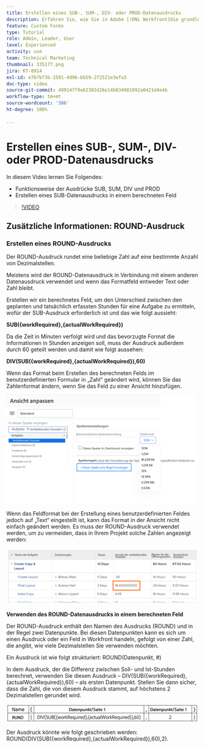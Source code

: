 ```yaml
---
title: Erstellen eines SUB-, SUM-, DIV- oder PROD-Datenausdrucks
description: Erfahren Sie, wie Sie in Adobe [!DNL Workfront]die grundlegenden mathematischen Ausdrücke in einem berechneten Feld verwenden und erstellen.
feature: Custom Forms
type: Tutorial
role: Admin, Leader, User
level: Experienced
activity: use
team: Technical Marketing
thumbnail: 335177.png
jira: KT-8914
exl-id: e767b73b-1591-4d96-bb59-2f2521e3efa3
doc-type: video
source-git-commit: 409147f9a62302d28e14b834981992a0421d4e4b
workflow-type: tm+mt
source-wordcount: '386'
ht-degree: 100%

---
```


# Erstellen eines SUB-, SUM-, DIV- oder PROD-Datenausdrucks

In diesem Video lernen Sie Folgendes:

* Funktionsweise der Ausdrücke SUB, SUM, DIV und PROD
* Erstellen eines SUB-Datenausdrucks in einem berechneten Feld

>[!VIDEO](https://video.tv.adobe.com/v/335177/?quality=12&learn=on)

## Zusätzliche Informationen: ROUND-Ausdruck

### Erstellen eines ROUND-Ausdrucks

Der ROUND-Ausdruck rundet eine beliebige Zahl auf eine bestimmte Anzahl von Dezimalstellen.

Meistens wird der ROUND-Datenausdruck in Verbindung mit einem anderen Datenausdruck verwendet und wenn das Formatfeld entweder Text oder Zahl bleibt.

Erstellen wir ein berechnetes Feld, um den Unterschied zwischen den geplanten und tatsächlich erfassten Stunden für eine Aufgabe zu ermitteln, wofür der SUB-Ausdruck erforderlich ist und das wie folgt aussieht:

**SUB({workRequired},{actualWorkRequired})**

Da die Zeit in Minuten verfolgt wird und das bevorzugte Format die Informationen in Stunden anzeigen soll, muss der Ausdruck außerdem durch 60 geteilt werden und damit wie folgt aussehen:

**DIV(SUB({workRequired},{actualWorkRequired}),60)**

Wenn das Format beim Erstellen des berechneten Felds im benutzerdefinierten Formular in „Zahl“ geändert wird, können Sie das Zahlenformat ändern, wenn Sie das Feld zu einer Ansicht hinzufügen.

![Workload Balancer mit Nutzungsbericht](assets/round01.png)

Wenn das Feldformat bei der Erstellung eines benutzerdefinierten Feldes jedoch auf „Text“ eingestellt ist, kann das Format in der Ansicht nicht einfach geändert werden. Es muss der ROUND-Ausdruck verwendet werden, um zu vermeiden, dass in Ihrem Projekt solche Zahlen angezeigt werden:

![Workload Balancer mit Nutzungsbericht](assets/round02.png)

<b>Verwenden des ROUND-Datenausdrucks in einem berechneten Feld</b>

Der ROUND-Ausdruck enthält den Namen des Ausdrucks (ROUND) und in der Regel zwei Datenpunkte. Bei diesen Datenpunkten kann es sich um einen Ausdruck oder ein Feld in Workfront handeln, gefolgt von einer Zahl, die angibt, wie viele Dezimalstellen Sie verwenden möchten.

Ein Ausdruck ist wie folgt strukturiert: ROUND(Datenpunkt, #)

In dem Ausdruck, der die Differenz zwischen Soll- und Ist-Stunden berechnet, verwenden Sie diesen Ausdruck – DIV(SUB({workRequired},{actualWorkRequired}),60) – als ersten Datenpunkt. Stellen Sie dann sicher, dass die Zahl, die von diesem Ausdruck stammt, auf höchstens 2 Dezimalstellen gerundet wird.

![Workload Balancer mit Nutzungsbericht](assets/round03.png)

Der Ausdruck könnte wie folgt geschrieben werden: ROUND(DIV(SUB({workRequired},{actualWorkRequired}),60),2).
